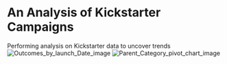 # An Analysis of Kickstarter Campaigns
Performing analysis on Kickstarter data to uncover trends
![Outcomes_by_launch_Date_image](https://user-images.githubusercontent.com/103215123/164571507-a3df55af-05c7-4f59-9953-339fb6d2e7df.png)
![Parent_Category_pivot_chart_image](https://user-images.githubusercontent.com/103215123/164571540-22f317cf-490d-45c1-a1da-02ea1dc4451f.png)
